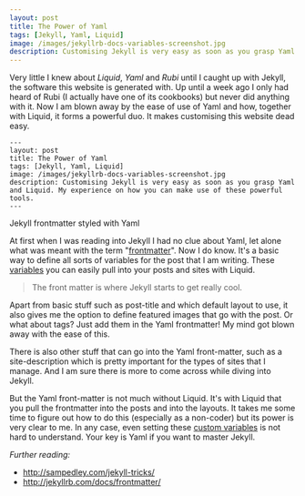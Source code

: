```yaml
---
layout: post
title: The Power of Yaml
tags: [Jekyll, Yaml, Liquid]
image: /images/jekyllrb-docs-variables-screenshot.jpg
description: Customising Jekyll is very easy as soon as you grasp Yaml and Liquid. My experience on how you can make use of these powerful tools. 
---
```


Very little I knew about *Liquid*, *Yaml* and *Rubi* until I caught up with Jekyll, the software this website is generated with. Up until a week ago I only had heard of Rubi (I actually have one of its cookbooks) but never did anything with it. Now I am blown away by the ease of use of Yaml and how, together with Liquid, it forms a powerful duo. It makes customising this website dead easy.

	---
	layout: post
	title: The Power of Yaml
	tags: [Jekyll, Yaml, Liquid]
	image: /images/jekyllrb-docs-variables-screenshot.jpg
	description: Customising Jekyll is very easy as soon as you grasp Yaml and Liquid. My experience on how you can make use of these powerful tools.
	---
<p id="caption">Jekyll frontmatter styled with Yaml</p>

At first when I was reading into Jekyll I had no clue about Yaml, let alone what was meant with the term "[frontmatter](http://jekyllrb.com/docs/frontmatter/)". Now I do know. It's a basic way to define all sorts of variables for the post that I am writing. These [variables](http://jekyllrb.com/docs/variables/) you can easily pull into your posts and sites with Liquid.

>The front matter is where Jekyll starts to get really cool.

Apart from basic stuff such as post-title and which default layout to use, it also gives me the option to define featured images that go with the post. Or what about tags? Just add them in the Yaml frontmatter! My mind got blown away with the ease of this. 

There is also other stuff that can go into the Yaml front-matter, such as a site-description which is pretty important for the types of sites that I manage. And I am sure there is more to come across while diving into Jekyll.

But the Yaml front-matter is not much without Liquid. It's with Liquid that you pull the frontmatter into the posts and into the layouts. It takes me some time to figure out how to do this (especially as a non-coder) but its power is very clear to me. In any case, even setting these [custom variables](http://jekyllrb.com/docs/frontmatter/#custom-variables) is not hard to understand. Your key is Yaml if you want to master Jekyll.

*Further reading:* 

 * <http://sampedley.com/jekyll-tricks/>
 * <http://jekyllrb.com/docs/frontmatter/> 

